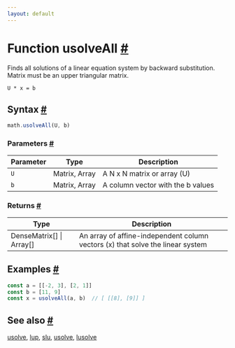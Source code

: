 ```yaml
---
layout: default
---
```


<!-- Note: This file is automatically generated from source code comments. Changes made in this file will be overridden. -->

<h1 id="function-usolveall">Function usolveAll <a href="#function-usolveall" title="Permalink">#</a></h1>

Finds all solutions of a linear equation system by backward substitution. Matrix must be an upper triangular matrix.

`U * x = b`


<h2 id="syntax">Syntax <a href="#syntax" title="Permalink">#</a></h2>

```js
math.usolveAll(U, b)
```

<h3 id="parameters">Parameters <a href="#parameters" title="Permalink">#</a></h3>

Parameter | Type | Description
--------- | ---- | -----------
`U` | Matrix, Array | A N x N matrix or array (U)
`b` | Matrix, Array | A column vector with the b values

<h3 id="returns">Returns <a href="#returns" title="Permalink">#</a></h3>

Type | Description
---- | -----------
DenseMatrix[] &#124; Array[] | An array of affine-independent column vectors (x) that solve the linear system


<h2 id="examples">Examples <a href="#examples" title="Permalink">#</a></h2>

```js
const a = [[-2, 3], [2, 1]]
const b = [11, 9]
const x = usolveAll(a, b)  // [ [[8], [9]] ]
```


<h2 id="see-also">See also <a href="#see-also" title="Permalink">#</a></h2>

[usolve](usolve.html),
[lup](lup.html),
[slu](slu.html),
[usolve](usolve.html),
[lusolve](lusolve.html)
